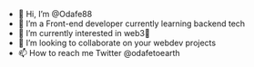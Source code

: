 - 👋 Hi, I’m @Odafe88
- 👀 I’m a Front-end developer currently learning backend tech
- 🌱 I’m currently interested in web3🤔
- 💞️ I’m looking to collaborate on your webdev projects
- 📫 How to reach me Twitter @odafetoearth

<!---
Odafe88/Odafe88 is a ✨ special ✨ repository because its `README.md` (this file) appears on your GitHub profile.
You can click the Preview link to take a look at your changes.
--->
